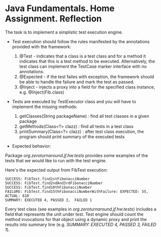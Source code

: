 Java Fundamentals. Home Assignment. Reflection
==============================================


The task is to implement a simplistic test execution engine.

* Test execution should follow the rules manifested by the annotations provided with the framework:

  1. @Test - indicates that a class is a test class and for a method it indicates that this is a test method to be executed. Alternatively, the test class can implement the TestCase marker interface with no annotations. 
  2. @Expected - if the test failes with exception, the framework should be able to handle the failure and mark the test as passed.
  3. @Inject - injects a proxy into a field for the specified class instance, e.g. @Inject(Fib.class)

* Tests are executed by TestExecutor class and you will have to implement the missing methods:

  1. getClasses(String packageName) : find all test classes in a given package
  2. getMethods(Class<?> clazz) : find all tests in a test class
  4. printSummary(Class<?> clazz) : after test class execution, the program should print summary of the executed tests

* Expected behavior:

Package *org.zeroturnaround.jf.hw.tests* provides some examples of the tests that we would like to run with the test engine.

Here's the expected output from FibTest execution:

    SUCCESS: FibTest.find1stFibonacciNumber
    SUCCESS: FibTest.find2ndAnd3rdFibonacciNumber
    SUCCESS: FibTest.find10thFibonacciNumber
    FAILURE: FibTest.find15thFibonacciNumberWithFailure: EXPECTED: 55, ACTUAL: 610
    SUMMARY: EXECUTED 4, PASSED 3,  FAILED 1


Every test class (see examples in *org.zeroturnaround.jf.hw.tests*) includes a field that represents the unit under test. 
Test engine should count the method invocations for that object using a dynamic proxy and print the results into summary line (e.g. *SUMMARY: EXECUTED 4, PASSED 3,  FAILED 1*).
